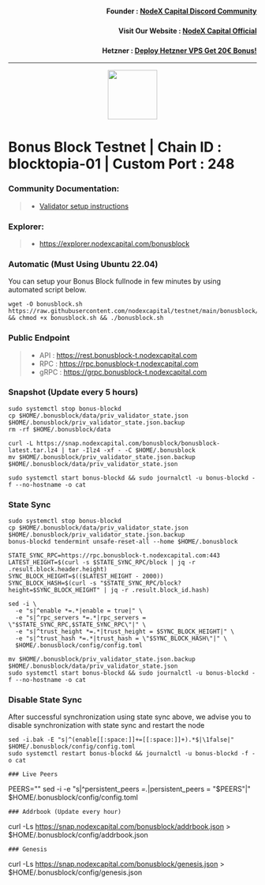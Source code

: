 <h3><p style="font-size:14px" align="right">Founder :
<a href="https://discord.gg/nodexcapital" target="_blank">NodeX Capital Discord Community</a></p></h3>
<h3><p style="font-size:14px" align="right">Visit Our Website :
<a href="https://discord.gg/nodexcapital" target="_blank">NodeX Capital Official</a></p></h3>
<h3><p style="font-size:14px" align="right">Hetzner :
<a href="https://hetzner.cloud/?ref=bMTVi7dcwSgA" target="_blank">Deploy Hetzner VPS Get 20€ Bonus!</a></h3>
<hr>

<p align="center">
  <img height="100" height="auto" src="https://explorer.sxlzptprjkt.xyz/logos/bonusblock.png">
</p>

# Bonus Block Testnet | Chain ID : blocktopia-01 | Custom Port : 248

### Community Documentation:
>- [Validator setup instructions](https://docs.bonusblock.xyz/validators/full-node/run-a-node)

### Explorer:
>-  https://explorer.nodexcapital.com/bonusblock

### Automatic  (Must Using Ubuntu 22.04)
You can setup your Bonus Block fullnode in few minutes by using automated script below.
```
wget -O bonusblock.sh https://raw.githubusercontent.com/nodexcapital/testnet/main/bonusblock/bonusblock.sh && chmod +x bonusblock.sh && ./bonusblock.sh
```
### Public Endpoint

>- API : https://rest.bonusblock-t.nodexcapital.com
>- RPC : https://rpc.bonusblock-t.nodexcapital.com
>- gRPC : https://grpc.bonusblock-t.nodexcapital.com

### Snapshot (Update every 5 hours)
```
sudo systemctl stop bonus-blockd
cp $HOME/.bonusblock/data/priv_validator_state.json $HOME/.bonusblock/priv_validator_state.json.backup
rm -rf $HOME/.bonusblock/data

curl -L https://snap.nodexcapital.com/bonusblock/bonusblock-latest.tar.lz4 | tar -Ilz4 -xf - -C $HOME/.bonusblock
mv $HOME/.bonusblock/priv_validator_state.json.backup $HOME/.bonusblock/data/priv_validator_state.json

sudo systemctl start bonus-blockd && sudo journalctl -u bonus-blockd -f --no-hostname -o cat
```

### State Sync
```
sudo systemctl stop bonus-blockd
cp $HOME/.bonusblock/data/priv_validator_state.json $HOME/.bonusblock/priv_validator_state.json.backup
bonus-blockd tendermint unsafe-reset-all --home $HOME/.bonusblock

STATE_SYNC_RPC=https://rpc.bonusblock-t.nodexcapital.com:443
LATEST_HEIGHT=$(curl -s $STATE_SYNC_RPC/block | jq -r .result.block.header.height)
SYNC_BLOCK_HEIGHT=$(($LATEST_HEIGHT - 2000))
SYNC_BLOCK_HASH=$(curl -s "$STATE_SYNC_RPC/block?height=$SYNC_BLOCK_HEIGHT" | jq -r .result.block_id.hash)

sed -i \
  -e "s|^enable *=.*|enable = true|" \
  -e "s|^rpc_servers *=.*|rpc_servers = \"$STATE_SYNC_RPC,$STATE_SYNC_RPC\"|" \
  -e "s|^trust_height *=.*|trust_height = $SYNC_BLOCK_HEIGHT|" \
  -e "s|^trust_hash *=.*|trust_hash = \"$SYNC_BLOCK_HASH\"|" \
  $HOME/.bonusblock/config/config.toml

mv $HOME/.bonusblock/priv_validator_state.json.backup $HOME/.bonusblock/data/priv_validator_state.json
sudo systemctl start bonus-blockd && sudo journalctl -u bonus-blockd -f --no-hostname -o cat
```
### Disable State Sync 
After successful synchronization using state sync above, we advise you to disable synchronization with state sync and restart the node
```
sed -i.bak -E "s|^(enable[[:space:]]+=[[:space:]]+).*$|\1false|" $HOME/.bonusblock/config/config.toml
sudo systemctl restart bonus-blockd && journalctl -u bonus-blockd -f -o cat

### Live Peers
```
PEERS=""
sed -i -e "s|^persistent_peers *=.*|persistent_peers = \"$PEERS\"|" $HOME/.bonusblock/config/config.toml
```
### Addrbook (Update every hour)
```
curl -Ls https://snap.nodexcapital.com/bonusblock/addrbook.json > $HOME/.bonusblock/config/addrbook.json
```
### Genesis
```
curl -Ls https://snap.nodexcapital.com/bonusblock/genesis.json > $HOME/.bonusblock/config/genesis.json
```